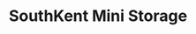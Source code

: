 ---
title: "SouthKent Mini Storage"
url: /caledonia/southkent-mini-storage/
shop: storage rental
---